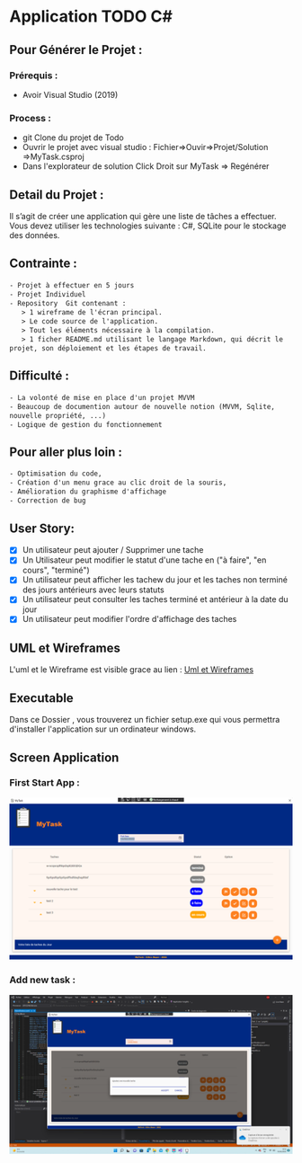 ﻿# Application TODO C#

## Pour Générer le Projet : 
### Prérequis :
 - Avoir Visual Studio (2019)
### Process : 
- git Clone du projet de Todo
- Ouvrir le projet avec visual studio : Fichier=>Ouvir=>Projet/Solution =>MyTask.csproj
- Dans l'explorateur de solution Click Droit sur MyTask => Regénérer

## Detail du Projet :
Il s’agit de créer une application qui gère une liste de tâches a effectuer. Vous devez utiliser les technologies suivante : C#, SQLite pour le stockage des données.

## Contrainte :
	- Projet à effectuer en 5 jours
	- Projet Individuel
    - Repository  Git contenant : 
       > 1 wireframe de l'écran principal. 
       > Le code source de l'application.
       > Tout les éléments nécessaire à la compilation. 
       > 1 ficher README.md utilisant le langage Markdown, qui décrit le projet, son déploiement et les étapes de travail.

## Difficulté :
	- La volonté de mise en place d'un projet MVVM 
	- Beaucoup de documention autour de nouvelle notion (MVVM, Sqlite, nouvelle propriété, ...)
	- Logique de gestion du fonctionnement

## Pour aller plus loin :
	- Optimisation du code,
	- Création d'un menu grace au clic droit de la souris,
	- Amélioration du graphisme d'affichage
	- Correction de bug

## User Story:
 - [x] Un utilisateur peut ajouter / Supprimer une tache
 - [x] Un Utilisateur peut modifier le statut d'une tache en ("à faire", "en cours", "terminé")
 - [x] Un utilisateur peut afficher les tachew  du jour et les taches non terminé  des jours antérieurs avec leurs statuts
 - [x] Un utilisateur peut consulter les taches terminé et antérieur à la date du jour
 - [x] Un utilisateur peut modifier l'ordre d'affichage des taches

## UML et Wireframes
 
L'uml et le Wireframe est visible grace au lien :
[Uml et Wireframes](https://www.canva.com/design/DAE3k7V0M90/kk9d9EekMTPnM7oHq6oAuw/view)

## Executable

Dans ce Dossier ,  vous trouverez un fichier setup.exe qui vous permettra d'installer l'application sur un ordinateur windows.

## Screen Application

### First Start App : 
![FirstStart](img/img1.png)
### Add new task :
![AddTask](img/img2.png)
